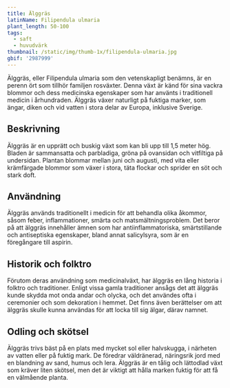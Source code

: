 ```yaml
---
title: Älggräs
latinName: Filipendula ulmaria
plant_length: 50-100
tags:
  - saft
  - huvudvärk
thumbnail: /static/img/thumb-1x/filipendula-ulmaria.jpg
gbif: '2987999'
---
```


Älggräs, eller Filipendula ulmaria som den vetenskapligt benämns, är en perenn ört som tillhör familjen rosväxter. Denna växt är känd för sina vackra blommor och dess medicinska egenskaper som har använts i traditionell medicin i århundraden. Älggräs växer naturligt på fuktiga marker, som ängar, diken och vid vatten i stora delar av Europa, inklusive Sverige.

## Beskrivning

Älggräs är en upprätt och buskig växt som kan bli upp till 1,5 meter hög. Bladen är sammansatta och parbladiga, gröna på ovansidan och vitfiltiga på undersidan. Plantan blommar mellan juni och augusti, med vita eller krämfärgade blommor som växer i stora, täta flockar och sprider en söt och stark doft.

## Användning

Älggräs används traditionellt i medicin för att behandla olika åkommor, såsom feber, inflammationer, smärta och matsmältningsproblem. Det beror på att älggräs innehåller ämnen som har antiinflammatoriska, smärtstillande och antiseptiska egenskaper, bland annat salicylsyra, som är en föregångare till aspirin.

## Historik och folktro

Förutom deras användning som medicinalväxt, har älggräs en lång historia i folktro och traditioner. Enligt vissa gamla traditioner ansågs det att älggräs kunde skydda mot onda andar och olycka, och det användes ofta i ceremonier och som dekoration i hemmet. Det finns även berättelser om att älggräs skulle kunna användas för att locka till sig älgar, därav namnet.

## Odling och skötsel

Älggräs trivs bäst på en plats med mycket sol eller halvskugga, i närheten av vatten eller på fuktig mark. De föredrar väldränerad, näringsrik jord med en blandning av sand, humus och lera. Älggräs är en tålig och lättodlad växt som kräver liten skötsel, men det är viktigt att hålla marken fuktig för att få en välmående planta.
